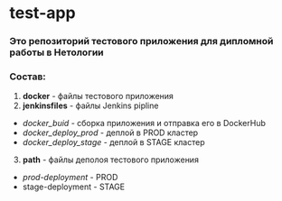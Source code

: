 # test-app

### Это репозиторий тестового приложения для дипломной работы в Нетологии

### Состав:

1. **docker** - файлы тестового приложения
2. **jenkinsfiles** - файлы Jenkins pipline
- _docker_buid_ - сборка приложения и отправка его в DockerHub
- _docker_deploy_prod_ - деплой в PROD кластер
- _docker_deploy_stage_ - деплой в STAGE кластер
3. **path** - файлы деполоя тестового приложения
- _prod-deployment_ - PROD
- stage-deployment - STAGE
 